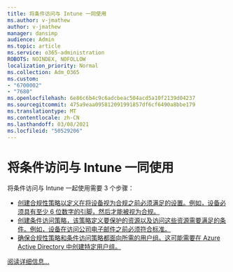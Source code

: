 ```yaml
---
title: 将条件访问与 Intune 一同使用
ms.author: v-jmathew
author: v-jmathew
manager: dansimp
audience: Admin
ms.topic: article
ms.service: o365-administration
ROBOTS: NOINDEX, NOFOLLOW
localization_priority: Normal
ms.collection: Adm_O365
ms.custom:
- "6700002"
- "7680"
ms.openlocfilehash: 6e86c6b4c9c6adcbeac504acd5a10f2139d04237
ms.sourcegitcommit: 475a9eaa095812091991857df6cf6490a8bbe179
ms.translationtype: MT
ms.contentlocale: zh-CN
ms.lasthandoff: 03/08/2021
ms.locfileid: "50529206"
---
```

# <a name="using-conditional-access-with-intune"></a>将条件访问与 Intune 一同使用

将条件访问与 Intune 一起使用需要 3 个步骤：

- [创建合规性策略以定义在将设备视为合规之前必须满足的设置。例如，设备必须具有至少 6 位数字的引脚，然后才能被视为合规。](https://docs.microsoft.com/mem/intune/protect/create-compliance-policy)
- [创建条件访问策略，该策略定义要保护的资源以及访问这些资源需要满足的条件。例如，设备在访问公司电子邮件之前必须符合标准。](https://docs.microsoft.com/mem/intune/protect/tutorial-protect-email-on-unmanaged-devices#create-conditional-access-policies)
- [确保合规性策略和条件访问策略都面向所需的用户组。这可能需要在 Azure Active Directory 中创建特定用户组。](https://docs.microsoft.com/troubleshoot/mem/intune/troubleshoot-conditional-access)

[阅读详细信息...](https://docs.microsoft.com/mem/intune/protect/device-compliance-get-started)
